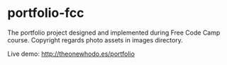 # portfolio-fcc
The portfolio project designed and implemented during Free Code Camp course.
Copyright regards photo assets in images directory.

Live demo: http://theonewhodo.es/portfolio
